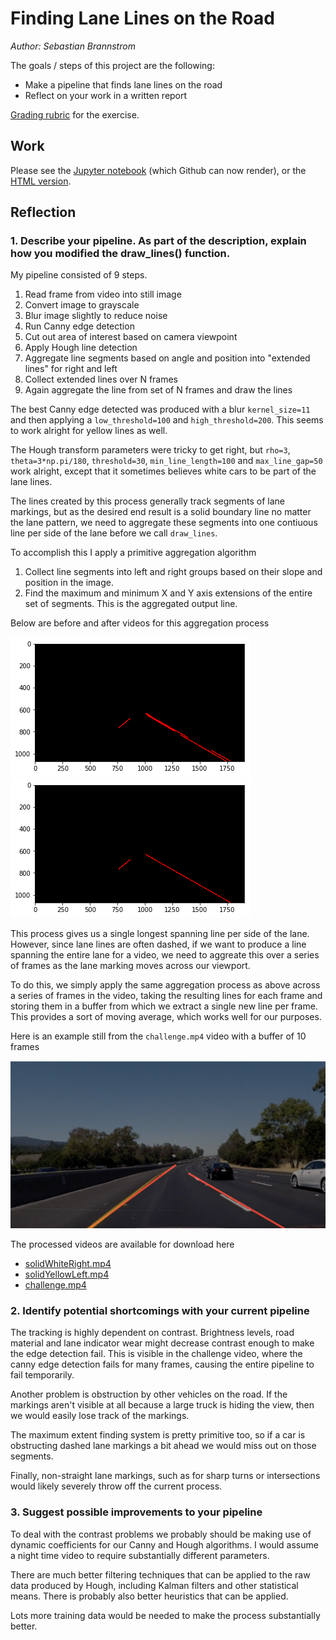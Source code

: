 # **Finding Lane Lines on the Road** 

_Author: Sebastian Brannstrom_


The goals / steps of this project are the following:
* Make a pipeline that finds lane lines on the road
* Reflect on your work in a written report

[Grading rubric](https://review.udacity.com/#!/rubrics/322/view) for the exercise.

## Work
Please see the [Jupyter notebook](P1.ipynb) (which Github can now render), or the [HTML version](P1.html).

## Reflection

### 1. Describe your pipeline. As part of the description, explain how you modified the draw_lines() function.

My pipeline consisted of 9 steps. 

1. Read frame from video into still image
1. Convert image to grayscale
1. Blur image slightly to reduce noise
1. Run Canny edge detection
1. Cut out area of interest based on camera viewpoint
1. Apply Hough line detection
1. Aggregate line segments based on angle and position into "extended lines" for right and left
1. Collect extended lines over N frames
1. Again aggregate the line from set of N frames and draw the lines

The best Canny edge detected was produced with a blur `kernel_size=11` and then applying a `low_threshold=100` and `high_threshold=200`. This seems to work alright for yellow lines as well.

The Hough transform parameters were tricky to get right, but `rho=3`, `theta=3*np.pi/180`, `threshold=30`, `min_line_length=100` and `max_line_gap=50` work alright, except that it sometimes believes white cars to be part of the lane lines.

The lines created by this process generally track segments of lane markings, but as the desired end result is a solid boundary line no matter the lane pattern, we need to aggregate these segments into one contiuous line per side of the lane before we call `draw_lines`.

To accomplish this I apply a primitive aggregation algorithm

1. Collect line segments into left and right groups based on their slope and position in the image.
1. Find the maximum and minimum X and Y axis extensions of the entire set of segments. This is the aggregated output line.

Below are before and after videos for this aggregation process

![Individual segments](images/individual.png)
![Segments coalesced into a line](images/coalesced.png)

This process gives us a single longest spanning line per side of the lane. However, since lane lines are often dashed, if we want to produce a line spanning the entire lane for a video, we need to aggreate this over a series of frames as the lane marking moves across our viewport.

To do this, we simply apply the same aggregation process as above across a series of frames in the video, taking the resulting lines for each frame and storing them in a buffer from which we extract a single new line per frame. This provides a sort of moving average, which works well for our purposes.

Here is an example still from the `challenge.mp4` video with a buffer of 10 frames

![Challenge still](images/challenge.png)

The processed videos are available for download here
* [solidWhiteRight.mp4](images/solidWhiteRight.mp4?raw=true)
* [solidYellowLeft.mp4](images/solidYellowLeft.mp4?raw=true)
* [challenge.mp4](images/challenge.mp4?raw=true)


### 2. Identify potential shortcomings with your current pipeline

The tracking is highly dependent on contrast. Brightness levels, road material and lane indicator wear might decrease contrast enough to make the edge detection fail. This is visible in the challenge video, where the canny edge detection fails for many frames, causing the entire pipeline to fail temporarily.

Another problem is obstruction by other vehicles on the road. If the markings aren't visible at all because a large truck is hiding the view, then we would easily lose track of the markings.

The maximum extent finding system is pretty primitive too, so if a car is obstructing dashed lane markings a bit ahead we would miss out on those segments.

Finally, non-straight lane markings, such as for sharp turns or intersections would likely severely throw off the current process.


### 3. Suggest possible improvements to your pipeline

To deal with the contrast problems we probably should be making use of dynamic coefficients for our Canny and Hough algorithms. I would assume a night time video to require substantially different parameters.

There are much better filtering techniques that can be applied to the raw data produced by Hough, including Kalman filters and other statistical means. There is probably also better heuristics that can be applied.

Lots more training data would be needed to make the process substantially better.